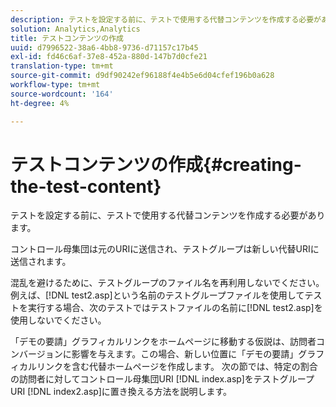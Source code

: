 ```yaml
---
description: テストを設定する前に、テストで使用する代替コンテンツを作成する必要があります。
solution: Analytics,Analytics
title: テストコンテンツの作成
uuid: d7996522-38a6-4bb8-9736-d71157c17b45
exl-id: fd46c6af-37e8-452a-880d-147b7d0cfe21
translation-type: tm+mt
source-git-commit: d9df90242ef96188f4e4b5e6d04cfef196b0a628
workflow-type: tm+mt
source-wordcount: '164'
ht-degree: 4%

---
```


# テストコンテンツの作成{#creating-the-test-content}

テストを設定する前に、テストで使用する代替コンテンツを作成する必要があります。

コントロール母集団は元のURIに送信され、テストグループは新しい代替URIに送信されます。

混乱を避けるために、テストグループのファイル名を再利用しないでください。 例えば、[!DNL test2.asp]という名前のテストグループファイルを使用してテストを実行する場合、次のテストではテストファイルの名前に[!DNL test2.asp]を使用しないでください。

「デモの要請」グラフィカルリンクをホームページに移動する仮説は、訪問者コンバージョンに影響を与えます。この場合、新しい位置に「デモの要請」グラフィカルリンクを含む代替ホームページを作成します。 次の節では、特定の割合の訪問者に対してコントロール母集団URI [!DNL index.asp]をテストグループURI [!DNL index2.asp]に置き換える方法を説明します。

